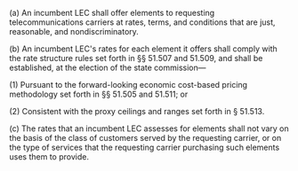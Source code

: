(a) An incumbent LEC shall offer elements to requesting telecommunications carriers at rates, terms, and conditions that are just, reasonable, and nondiscriminatory.

(b) An incumbent LEC's rates for each element it offers shall comply with the rate structure rules set forth in §§ 51.507 and 51.509, and shall be established, at the election of the state commission—

(1) Pursuant to the forward-looking economic cost-based pricing methodology set forth in §§ 51.505 and 51.511; or

(2) Consistent with the proxy ceilings and ranges set forth in § 51.513.

(c) The rates that an incumbent LEC assesses for elements shall not vary on the basis of the class of customers served by the requesting carrier, or on the type of services that the requesting carrier purchasing such elements uses them to provide.

